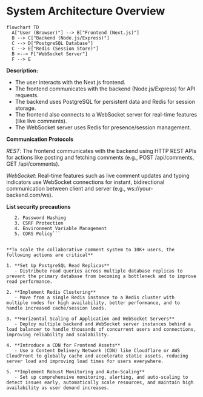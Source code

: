 # System Architecture Overview

```mermaid
flowchart TD
  A["User (Browser)"] --> B["Frontend (Next.js)"]
  B --> C["Backend (Node.js/Express)"]
  C --> D["PostgreSQL Database"]
  C --> E["Redis (Session Store)"]
  B <--> F["WebSocket Server"]
  F --> E
```

**Description:**
- The user interacts with the Next.js frontend.
- The frontend communicates with the backend (Node.js/Express) for API requests.
- The backend uses PostgreSQL for persistent data and Redis for session storage.
- The frontend also connects to a WebSocket server for real-time features (like live comments).
- The WebSocket server uses Redis for presence/session management.


**Communication Protocols**

*REST*: The frontend communicates with the backend using HTTP REST APIs for actions like posting and fetching comments (e.g., POST /api/comments, GET /api/comments).

*WebSocket*: Real-time features such as live comment updates and typing indicators use WebSocket connections for instant, bidirectional communication between client and server (e.g., ws://your-backend.com/ws).


**List security precautions**
```1. Session-Based Authentication with Secure Cookies
   2. Password Hashing
   3. CSRF Protection
   4. Environment Variable Management
   5. CORS Policy```


**To scale the collaborative comment system to 10K+ users, the following actions are critical**

1. **Set Up PostgreSQL Read Replicas**
   - Distribute read queries across multiple database replicas to prevent the primary database from becoming a bottleneck and to improve read performance.

2. **Implement Redis Clustering**
   - Move from a single Redis instance to a Redis cluster with multiple nodes for high availability, better performance, and to handle increased cache/session loads.

3. **Horizontal Scaling of Application and WebSocket Servers**
   - Deploy multiple backend and WebSocket server instances behind a load balancer to handle thousands of concurrent users and connections, improving reliability and scalability.

4. **Introduce a CDN for Frontend Assets**
   - Use a Content Delivery Network (CDN) like Cloudflare or AWS CloudFront to globally cache and accelerate static assets, reducing server load and improving load times for users everywhere.

5. **Implement Robust Monitoring and Auto-Scaling**
   - Set up comprehensive monitoring, alerting, and auto-scaling to detect issues early, automatically scale resources, and maintain high availability as user demand increases.
